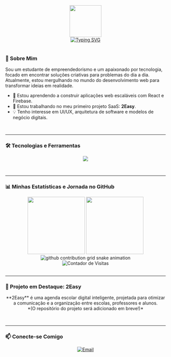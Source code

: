 <div align="center">
  <img src="https://media.giphy.com/media/M9gbBd9nbDrOTu1Mqx/giphy.gif" width="100"/>
</div>

<div align="center">
  <a href="https://git.io/typing-svg"><img src="https://readme-typing-svg.herokuapp.com?font=Inter&size=30&pause=1000&color=393781&center=true&vCenter=true&width=500&lines=Ol%C3%A1%2C+eu+sou+o+Iker+Brand%C3%A3o!;Desenvolvedor+em+forma%C3%A7%C3%A3o.;Entusiasta+de+React+e+Firebase.;Criador+do+Projeto+2Easy." alt="Typing SVG" /></a>
</div>

<br>

### 👋 Sobre Mim

<p>Sou um estudante de empreendedorismo e um apaixonado por tecnologia, focado em encontrar soluções criativas para problemas do dia a dia. Atualmente, estou mergulhando no mundo do desenvolvimento web para transformar ideias em realidade.</p>

- 🌱 Estou aprendendo a construir aplicações web escaláveis com React e Firebase.
- 🚀 Estou trabalhando no meu primeiro projeto SaaS: **2Easy**.
- 💡 Tenho interesse em UI/UX, arquitetura de software e modelos de negócio digitais.

<br>

---

### 🛠️ Tecnologias e Ferramentas

<p align="center">
  <a href="https://skillicons.dev">
    <img src="https://skillicons.dev/icons?i=javascript,react,vite,tailwind,firebase,git,github,nodejs" />
  </a>
</p>

<br>

---

### 📊 Minhas Estatísticas e Jornada no GitHub

<div align="center">

  <img height="180em" src="https://github-readme-stats.vercel.app/api?username=ikerbrandao&show_icons=true&theme=dark&include_all_commits=true&count_private=true"/>
  
  <img height="180em" src="https://github-readme-stats.vercel.app/api/top-langs/?username=ikerbrandao&layout=compact&langs_count=7&theme=dark"/>
  
  <picture>
    <source media="(prefers-color-scheme: dark)" srcset="https://raw.githubusercontent.com/ikerbrandao/ikerbrandao/output/github-contribution-grid-snake-dark.svg">
    <source media="(prefers-color-scheme: light)" srcset="https://raw.githubusercontent.com/ikerbrandao/ikerbrandao/output/github-contribution-grid-snake.svg">
    <img alt="github contribution grid snake animation" src="https://raw.githubusercontent.com/ikerbrandao/ikerbrandao/output/github-contribution-grid-snake.svg">
  </picture>

  <br>

  <img src="https://komarev.com/ghpvc/?username=ikerbrandao&label=Visitas+no+Perfil&color=393781&style=flat-square" alt="Contador de Visitas" />

</div>

<br>

---

### 🚀 Projeto em Destaque: 2Easy

<p align="center">
  **2Easy** é uma agenda escolar digital inteligente, projetada para otimizar a comunicação e a organização entre escolas, professores e alunos. 
  <br>
  *(O repositório do projeto será adicionado em breve!)*
</p>

<br>

---

### 📫 Conecte-se Comigo

<p align="center">
  <a href="mailto:[ikermagno@gmail.com]" target="_blank"><img src="https://img.shields.io/badge/Email-D14836?style=for-the-badge&logo=gmail&logoColor=white" alt="Email"/></a>
</p>
